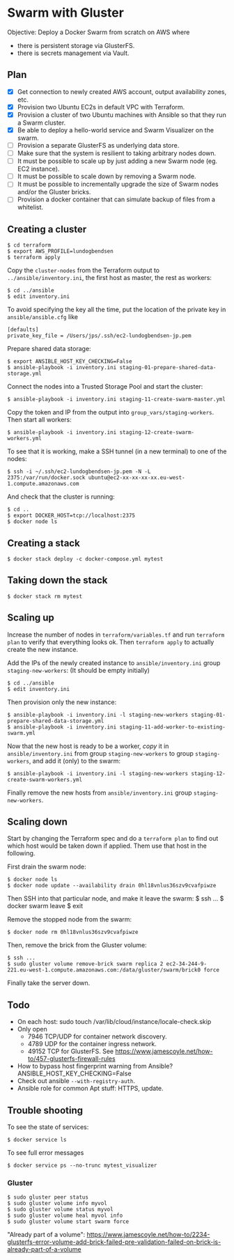 # Swarm with Gluster

Objective: Deploy a Docker Swarm from scratch on AWS where

* there is persistent storage via GlusterFS.
* there is secrets management via Vault.

## Plan

* [x] Get connection to newly created AWS account, output availability zones, etc.
* [x] Provision two Ubuntu EC2s in default VPC with Terraform.
* [x] Provision a cluster of two Ubuntu machines with Ansible so that they run a Swarm cluster.
* [x] Be able to deploy a hello-world service and Swarm Visualizer on the swarm.
* [ ] Provision a separate GlusterFS as underlying data store.
* [ ] Make sure that the system is resilient to taking arbitrary nodes down.
* [ ] It must be possible to scale up by just adding a new Swarm node (eg. EC2 instance).
* [ ] It must be possible to scale down by removing a Swarm node.
* [ ] It must be possible to incrementally upgrade the size of Swarm nodes and/or the Gluster bricks.
* [ ] Provision a docker container that can simulate backup of files from a whitelist.

## Creating a cluster

    $ cd terraform
    $ export AWS_PROFILE=lundogbendsen
    $ terraform apply

Copy the `cluster-nodes` from the Terraform output to `../ansible/inventory.ini`, the first host as master, the rest as workers:

    $ cd ../ansible
    $ edit inventory.ini

To avoid specifying the key all the time, put the location of the private key in `ansible/ansible.cfg` like

    [defaults]
    private_key_file = /Users/jps/.ssh/ec2-lundogbendsen-jp.pem

Prepare shared data storage:

    $ export ANSIBLE_HOST_KEY_CHECKING=False
    $ ansible-playbook -i inventory.ini staging-01-prepare-shared-data-storage.yml

Connect the nodes into a Trusted Storage Pool and start the cluster:

    $ ansible-playbook -i inventory.ini staging-11-create-swarm-master.yml

Copy the token and IP from the output into `group_vars/staging-workers`. Then start all workers:

    $ ansible-playbook -i inventory.ini staging-12-create-swarm-workers.yml

To see that it is working, make a SSH tunnel (in a new terminal) to one of the nodes:

    $ ssh -i ~/.ssh/ec2-lundogbendsen-jp.pem -N -L 2375:/var/run/docker.sock ubuntu@ec2-xx-xx-xx-xx.eu-west-1.compute.amazonaws.com

And check that the cluster is running:

    $ cd ..
    $ export DOCKER_HOST=tcp://localhost:2375
    $ docker node ls

## Creating a stack

    $ docker stack deploy -c docker-compose.yml mytest

## Taking down the stack

    $ docker stack rm mytest

## Scaling up

Increase the number of nodes in `terraform/variables.tf` and run `terraform plan` to verify that everything looks ok. Then `terraform apply` to actually create the new instance.

Add the IPs of the newly created instance to `ansible/inventory.ini` group `staging-new-workers`: (It should be empty initially)

    $ cd ../ansible
    $ edit inventory.ini

Then provision only the new instance:

    $ ansible-playbook -i inventory.ini -l staging-new-workers staging-01-prepare-shared-data-storage.yml
    $ ansible-playbook -i inventory.ini staging-11-add-worker-to-existing-swarm.yml

Now that the new host is ready to be a worker, _copy_ it in `ansible/inventory.ini` from group `staging-new-workers` to group `staging-workers`, and add it (only) to the swarm:

    $ ansible-playbook -i inventory.ini -l staging-new-workers staging-12-create-swarm-workers.yml

Finally remove the new hosts from `ansible/inventory.ini` group `staging-new-workers`.

## Scaling down

Start by changing the Terraform spec and do a `terraform plan` to find out which host would be taken down if applied. Them use that host in the following.

First drain the swarm node:

    $ docker node ls
    $ docker node update --availability drain 0hl18vnlus36szv9cvafpiwze

Then SSH into that particular node, and make it leave the swarm:
$ ssh ...
$ docker swarm leave
$ exit

Remove the stopped node from the swarm:

    $ docker node rm 0hl18vnlus36szv9cvafpiwze

Then, remove the brick from the Gluster volume:

    $ ssh ...
    $ sudo gluster volume remove-brick swarm replica 2 ec2-34-244-9-221.eu-west-1.compute.amazonaws.com:/data/gluster/swarm/brick0 force

Finally take the server down.

## Todo

* On each host: sudo touch /var/lib/cloud/instance/locale-check.skip
* Only open
    * 7946 TCP/UDP for container network discovery.
    * 4789 UDP for the container ingress network.
    * 49152 TCP for GlusterFS. See https://www.jamescoyle.net/how-to/457-glusterfs-firewall-rules
* How to bypass host fingerprint warning from Ansible? ANSIBLE_HOST_KEY_CHECKING=False
* Check out ansible `--with-registry-auth`.
* Ansible role for common Apt stuff: HTTPS, update.

## Trouble shooting

To see the state of services:

    $ docker service ls

To see full error messages

    $ docker service ps --no-trunc mytest_visualizer

### Gluster

    $ sudo gluster peer status
    $ sudo gluster volume info myvol
    $ sudo gluster volume status myvol
    $ sudo gluster volume heal myvol info
    $ sudo gluster volume start swarm force

"Already part of a volume": https://www.jamescoyle.net/how-to/2234-glusterfs-error-volume-add-brick-failed-pre-validation-failed-on-brick-is-already-part-of-a-volume
